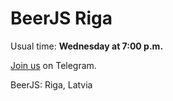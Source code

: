 # BeerJS Riga


Usual time: **Wednesday at 7:00 p.m.**

[Join us](https://t.me/beerjs_riga) on Telegram.

BeerJS: Riga, Latvia
